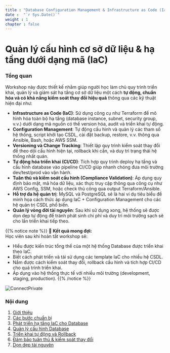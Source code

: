 ```yaml
---
title : "Database Configuration Management & Infrastructure as Code (IaC)"
date :  "`r Sys.Date()`" 
weight : 1 
chapter : false
---
```

# Quản lý cấu hình cơ sở dữ liệu & hạ tầng dưới dạng mã (IaC)

### Tổng quan

Workshop này được thiết kế nhằm giúp người học làm chủ quy trình triển khai, quản lý và giám sát hạ tầng cơ sở dữ liệu một cách **tự động, chuẩn hóa và có khả năng kiểm soát thay đổi hiệu quả** thông qua các kỹ thuật hiện đại như:

- **Infrastructure as Code (IaC)**: Sử dụng công cụ như Terraform để mô hình hóa toàn bộ hạ tầng (database instance, subnet, security group, v.v.) dưới dạng mã nguồn có thể version hóa, audit và triển khai tự động.
- **Configuration Management**: Tự động cấu hình và quản lý các tham số hệ thống, script khởi tạo CSDL, cài đặt backup, restore, v.v. thông qua Ansible, Bash, hoặc AWS SSM.
- **Versioning và Change Tracking**: Thiết lập quy trình kiểm soát thay đổi để theo dõi cấu hình hiện tại, rollback khi cần, và duy trì trạng thái hệ thống nhất quán.
- **Tự động hóa triển khai (CI/CD)**: Tích hợp quy trình deploy hạ tầng và cấu hình database vào pipeline CI/CD giúp nhanh chóng đưa môi trường dev/test/prod vào vận hành.
- **Tuân thủ và kiểm soát cấu hình (Compliance Validation)**: Áp dụng quy định bảo mật, mã hóa dữ liệu, xác thực truy cập thông qua công cụ như AWS Config, SSM, hoặc check thủ công qua output Terraform/Ansible.
- **Hỗ trợ đa hệ quản trị**: MySQL và PostgreSQL sẽ là hai ví dụ tiêu biểu để minh họa cách thức áp dụng IaC + Configuration Management cho các hệ quản trị CSDL phổ biến.
- **Quản lý vòng đời tài nguyên**: Sau khi sử dụng xong, hệ thống sẽ được dọn dẹp tự động để tránh phát sinh chi phí và duy trì môi trường sạch sẽ cho lần triển khai tiếp theo.

{{% notice note %}}
🎯 **Kết quả mong đợi:**  
Học viên sau khi hoàn tất workshop sẽ:
- Hiểu được kiến trúc tổng thể của một hệ thống Database được triển khai theo IaC.
- Biết cách phát triển và tái sử dụng các template IaC cho nhiều hệ CSDL.
- Nắm được cách kiểm soát thay đổi, rollback cấu hình và tích hợp CI/CD cho quá trình triển khai.
- Áp dụng vào hệ thống thực tế với nhiều môi trường (development, staging, production).
{{% /notice %}}

![ConnectPrivate](/images/arc-log.png) 

### Nội dung

 1. [Giới thiệu](1-introduce/)
 2. [Các bước chuẩn bị](2-Prerequiste/)
 3. [Phát triển hạ tầng IaC cho Database](3-Accessibilitytoinstance/)
 4. [Quản lý cấu hình Database](4-s3log/)
 5. [Triển khai tự động và Rollback](5-Portfwd/)
 6. [Đảm bảo tuân thủ & kiểm soát thay đổi](6-Compliance/)
 7. [Dọn dẹp tài nguyên](7-Cleanup/)
